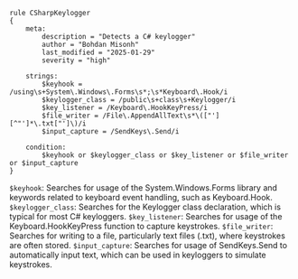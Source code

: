 ```
rule CSharpKeylogger
{
    meta:
        description = "Detects a C# keylogger"
        author = "Bohdan Misonh"
        last_modified = "2025-01-29"
        severity = "high"

    strings:
        $keyhook = /using\s+System\.Windows\.Forms\s*;\s*Keyboard\.Hook/i
        $keylogger_class = /public\s+class\s+Keylogger/i
        $key_listener = /Keyboard\.HookKeyPress/i
        $file_writer = /File\.AppendAllText\s*\(["'][^"']*\.txt["']\)/i
        $input_capture = /SendKeys\.Send/i

    condition:
        $keyhook or $keylogger_class or $key_listener or $file_writer or $input_capture
}
```

`$keyhook`: Searches for usage of the System.Windows.Forms library and keywords related to keyboard event handling, such as Keyboard.Hook.
`$keylogger_class`: Searches for the Keylogger class declaration, which is typical for most C# keyloggers.
`$key_listener`: Searches for usage of the Keyboard.HookKeyPress function to capture keystrokes.
`$file_writer`: Searches for writing to a file, particularly text files (.txt), where keystrokes are often stored.
`$input_capture`: Searches for usage of SendKeys.Send to automatically input text, which can be used in keyloggers to simulate keystrokes.
